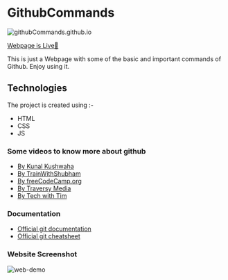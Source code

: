 # GithubCommands

![githubCommands.github.io](https://socialify.git.ci/Monk2902/githubCommands.github.io/image?description=1&descriptionEditable=https%3A%2F%2Fgithub.com%2FMonk2902%2FgithubCommands.github.io&font=Raleway&language=1&owner=1&pattern=Circuit%20Board&theme=Dark)

[Webpage is Live🔴](https://harsh1xx4.github.io/Github-Commands/)

This is just a Webpage with some of the basic and important commands of Github. 
Enjoy using it.

## Technologies
The project is created using :- 
* HTML
* CSS
* JS

### Some videos to know more about github
- [By Kunal Kushwaha](https://www.youtube.com/watch?v=apGV9Kg7ics)
- [By TrainWithShubham](https://www.youtube.com/watch?v=AT1uxOLsCdk)
- [By freeCodeCamp.org](https://www.youtube.com/watch?v=RGOj5yH7evk)
- [By Traversy Media](https://www.youtube.com/watch?v=SWYqp7iY_Tc)
- [By Tech with Tim](https://www.youtube.com/watch?v=DVRQoVRzMIY)

### Documentation
- [Official git documentation](https://github.com/Monk2902/githubCommands.github.io/blob/main/git-official-documentation.pdf)
- [Official git cheatsheet](https://github.com/Monk2902/githubCommands.github.io/blob/main/github-official-cheat-sheet.pdf)

### Website Screenshot
![web-demo](https://github.com/harsh1xx4/Github-Commands/assets/105454475/fa787b82-1e40-42d6-a54c-2333ab3af116)

